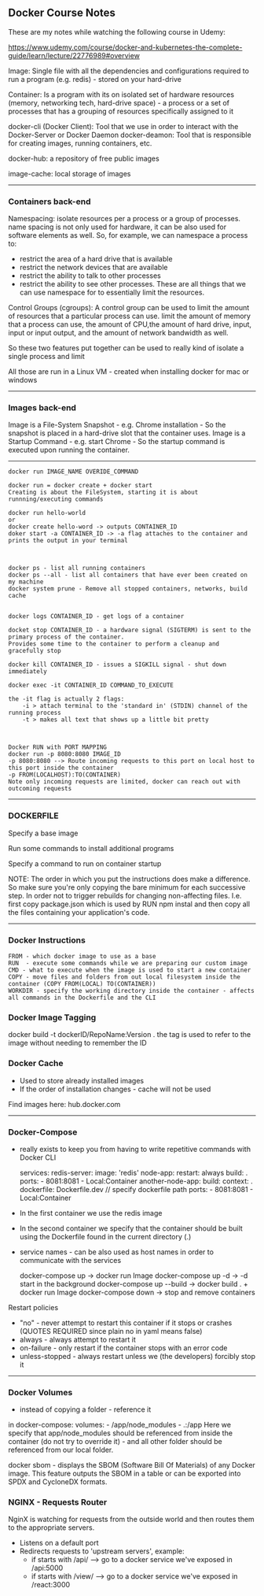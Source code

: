 
## Docker Course Notes

These are my notes while watching the following course in Udemy:

https://www.udemy.com/course/docker-and-kubernetes-the-complete-guide/learn/lecture/22776989#overview



Image: Single file with all the dependencies and configurations required to run a program (e.g. redis)
	- stored on your hard-drive

Container: Is a program with its on isolated set of hardware resources (memory, networking tech, hard-drive space)
 	- a process or a set of processes that has a grouping of resources specifically assigned to it


docker-cli (Docker Client): Tool that we use in order to interact with the Docker-Server or Docker Daemon
docker-deamon: Tool that is responsible for creating images, running containers, etc. 

docker-hub: a repository of free public images

image-cache: local storage of images



--------------

### Containers back-end

Namespacing: isolate resources per a process or a group of processes. name spacing is not only used for hardware, it can be also used for software elements as well. So, for example, we can namespace a process to:
 - restrict the area of a hard drive that is available 
 - restrict the network devices that are available
 - restrict the ability to talk to other processes 
 - restrict the ability to see other processes. 
These are all things that we can use namespace for to essentially limit the resources.

Control Groups (cgroups): A control group can be used to limit the amount of resources that a particular process can use. limit the amount of memory that a process can use, the amount of CPU,the amount of hard drive, input, input or input output, and the amount of network bandwidth as well.

So these two features put together can be used to really kind of isolate a single process and limit


All those are run in a Linux VM - created when installing docker for mac or windows

--------------

### Images back-end

Image is a File-System Snapshot - e.g. Chrome installation - So the snapshot is placed in a hard-drive slot that the container uses.
Image is a Startup Command - e.g. start Chrome - So the startup command is executed upon running the container.

--------------

	docker run IMAGE_NAME OVERIDE_COMMAND

	docker run = docker create + docker start
	Creating is about the FileSystem, starting it is about runnning/executing commands

	docker run hello-world
	or 
	docker create hello-word -> outputs CONTAINER_ID
	doker start -a CONTAINER_ID -> -a flag attaches to the container and prints the output in your terminal



	docker ps - list all running containers
	docker ps --all - list all containers that have ever been created on my machine
	docker system prune - Remove all stopped containers, networks, build cache


	docker logs CONTAINER_ID - get logs of a container

	docket stop CONTAINER_ID - a hardware signal (SIGTERM) is sent to the primary process of the container. 
	Provides some time to the container to perform a cleanup and gracefully stop

	docker kill CONTAINER_ID - issues a SIGKILL signal - shut down immediately

	docker exec -it CONTAINER_ID COMMAND_TO_EXECUTE

	the -it flag is actually 2 flags:
		-i > attach terminal to the 'standard in' (STDIN) channel of the running process
		-t > makes all text that shows up a little bit pretty 



	Docker RUN with PORT MAPPING
	docker run -p 8080:8080 IMAGE_ID
	-p 8080:8080 --> Route incoming requests to this port on local host to this port inside the container
	-p FROM(LOCALHOST):TO(CONTAINER)
	Note only incoming requests are limited, docker can reach out with outcoming requests


--------------

### DOCKERFILE

Specify a base image

Run some commands to install additional programs

Specify a command to run on container startup


NOTE: The order in which you put the instructions does make a difference. So make sure you're only copying the bare minimum for each successive step. In order not to trigger rebuilds for changing non-affecting files. I.e. first copy package.json which is used by RUN npm instal and then copy all the files containing your application's code.

--------------

### Docker Instructions

	FROM - which docker image to use as a base
	RUN  - execute some commands while we are preparing our custom image
	CMD - what to execute when the image is used to start a new container
	COPY - move files and folders from out local filesystem inside the container (COPY FROM(LOCAL) TO(CONTAINER))
	WORKDIR - specify the working directory inside the container - affects all commands in the Dockerfile and the CLI

### Docker Image Tagging
docker build -t dockerID/RepoName:Version .
the tag is used to refer to the image without needing to remember the ID

### Docker Cache
- Used to store already installed images
- If the order of installation changes - cache will not be used


Find images here:
hub.docker.com




------------- 

### Docker-Compose
- really exists to keep you from having to write repetitive commands with Docker CLI

	services:
		redis-server: 
			image: 'redis'
		node-app:
			restart: always
			build: .
			ports:
			 - 8081:8081
			 - Local:Container
		another-node-app:
			build:
				context: .
				dockerfile: Dockerfile.dev // specify dockerfile path
			ports:
			 - 8081:8081
			 - Local:Container

- In the first container we use the redis image
- In the second container we specify that the container should be built using the Dockerfile found in the current directory (.)
- service names - can be also used as host names in order to communicate with the services

	docker-compose up -> docker run Image
	docker-compose up -d -> -d start in the background
	docker-compose up --build -> docker build . + docker run Image
	docker-compose down -> stop and remove containers

Restart policies
- "no" - never attempt to restart this container if it stops or crashes (QUOTES REQUIRED since plain no in yaml means false)
- always - always attempt to restart it
- on-failure - only restart if the container stops with an error code
- unless-stopped - always restart unless we (the developers) forcibly stop it


---------------

### Docker Volumes
 - instead of copying a folder - reference it

in docker-compose:
		volumes:
			- /app/node_modules
			- .:/app
Here we specify that app/node_modules should be referenced from inside the container (do not try to override it) - and all other folder should be referenced from our local folder.


docker sbom - displays the SBOM (Software Bill Of Materials) of any Docker image. This feature outputs the SBOM in a table or can be exported into SPDX and CycloneDX formats.


### NGINX - Requests Router

NginX is watching for requests from the outside world and then routes them to the appropriate servers.
- Listens on a default port
- Redirects requests to 'upstream servers', example:
	+ if starts with /api/ --> go to a docker service we've exposed in /api:5000
	+ if starts with /view/ --> go to a docker service we've exposed in /react:3000
